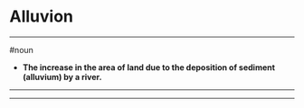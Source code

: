 # Alluvion
---
#noun
- **The increase in the area of land due to the deposition of sediment (alluvium) by a river.**
---
---
